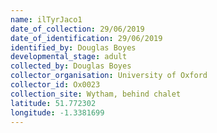 ```yaml
---
name: ilTyrJaco1
date_of_collection: 29/06/2019
date_of_identification: 29/06/2019
identified_by: Douglas Boyes
developmental_stage: adult
collected_by: Douglas Boyes
collector_organisation: University of Oxford
collector_id: Ox0023
collection_site: Wytham, behind chalet
latitude: 51.772302
longitude: -1.3381699
---
```

